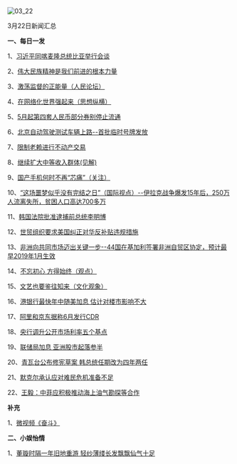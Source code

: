 ![03_22](F:\学习资料\局势分析\每日新闻汇总\2018\03_22.jpeg)

3月22日新闻汇总

**一、每日一发**

1、[习近平同喀麦隆总统比亚举行会谈](http://paper.people.com.cn/rmrb/html/2018-03/23/nw.D110000renmrb_20180323_1-01.htm)

2、[伟大民族精神是我们前进的根本力量](http://paper.people.com.cn/rmrb/html/2018-03/23/nw.D110000renmrb_20180323_6-01.htm)

3、[激荡监督的正能量（人民论坛）](http://paper.people.com.cn/rmrb/html/2018-03/23/nw.D110000renmrb_20180323_3-04.htm)

4、[在网络化世界强起来（思想纵横）](http://paper.people.com.cn/rmrb/html/2018-03/23/nw.D110000renmrb_20180323_2-07.htm)

5、[5月起第四套人民币部分券别停止流通](http://paper.people.com.cn/rmrb/html/2018-03/23/nw.D110000renmrb_20180323_6-10.htm)

6、[北京自动驾驶测试车辆上路--首批临时号牌发放](http://paper.people.com.cn/rmrb/html/2018-03/23/nw.D110000renmrb_20180323_5-10.htm)

7、[限制老赖进行不动产交易](http://paper.people.com.cn/rmrb/html/2018-03/23/nw.D110000renmrb_20180323_2-11.htm)

8、[继续扩大中等收入群体(见解)](http://paper.people.com.cn/rmrb/html/2018-03/23/nw.D110000renmrb_20180323_2-13.htm)

9、[国产手机何时不再“芯痛”（关注）](http://paper.people.com.cn/rmrb/html/2018-03/23/nw.D110000renmrb_20180323_1-20.htm)

10、[“这场噩梦似乎没有完结之日”（国际视点）--伊拉克战争爆发15年后，250万人流离失所，贫困人口高达700多万](http://paper.people.com.cn/rmrb/html/2018-03/23/nw.D110000renmrb_20180323_1-21.htm)

11、[韩国法院批准逮捕前总统李明博](http://paper.people.com.cn/rmrb/html/2018-03/23/nw.D110000renmrb_20180323_9-21.htm)

12、[世贸组织要求美国纠正对华反补贴违规措施](http://paper.people.com.cn/rmrb/html/2018-03/23/nw.D110000renmrb_20180323_2-21.htm)

13、[非洲向共同市场迈出关键一步--44国在基加利签署非洲自贸区协定，预计最早2019年1月生效](http://paper.people.com.cn/rmrb/html/2018-03/23/nw.D110000renmrb_20180323_1-22.htm)

14、[不忘初心 方得始终（观点）](http://paper.people.com.cn/rmrb/html/2018-03/23/nw.D110000renmrb_20180323_2-23.htm)

15、[文艺也要鉴往知来（文化观象）](http://paper.people.com.cn/rmrb/html/2018-03/23/nw.D110000renmrb_20180323_1-24.htm)

16、[港银行最快年中随美加息 估计对楼市影响不大](http://www.zaobao.com/finance/china/story20180323-845048)

17、[阿里和京东据称6月发行CDR](http://www.zaobao.com/finance/china/story20180323-845052)

18、[央行调升公开市场利率五个基点](http://www.zaobao.com/finance/china/story20180323-845051)

19、[联储局加息 亚洲股市起落参半](http://www.zaobao.com/finance/world/story20180323-845055)

20、[青瓦台公布修宪草案 韩总统任期改为四年两任](http://www.zaobao.com/news/world/story20180323-844954)

21、[默克尔承认应对难民危机准备不足](http://www.zaobao.com/news/world/story20180323-844957)

22、[王毅：中菲应积极推动海上油气勘探等合作](http://www.zaobao.com/news/china/story20180323-844944)



**补充**

1、[微视频《奋斗》](http://news.163.com/18/0323/14/DDJCOODH000189FH.html)



**二、小娱怡情**

1、[董璇时隔一年旧地重游 轻纱薄缕长发飘飘仙气十足](http://movie.67.com/jddt/2018/03/16/911509.html)